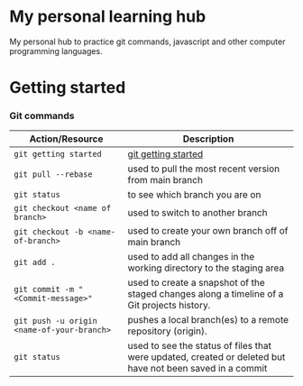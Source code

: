 # My personal learning hub

My personal hub to practice git commands, javascript and other computer programming languages.

# Getting started

### Git commands

| Action/Resource                    | Description                                                                                                               |
| ---------------------------------- | ------------------------------------------------------------------------------------------------------------------------- |
| `git getting started`              | [git getting started](https://docs.github.com/en/get-started)                                                             |
| `git pull --rebase`                | used to pull the most recent version from main branch                                                                     |
| `git status`                       | to see which branch you are on                                                                                            |
| `git checkout <name of branch>`    | used to switch to another branch                                                                                          |
| `git checkout -b <name-of-branch>` | used to create your own branch off of main branch                                                                         |
| `git add .`                        | used to add all changes in the working directory to the staging area                                                         | 
| `git commit -m "<Commit-message>"` | used to create a snapshot of the staged changes along a timeline of a Git projects history.                               |
| `git push -u origin <name-of-your-branch>`| pushes a local branch(es) to a remote repository (origin).                                                         |
| `git status` | used to see the status of files that were updated, created or deleted but have not been saved in a commit |
